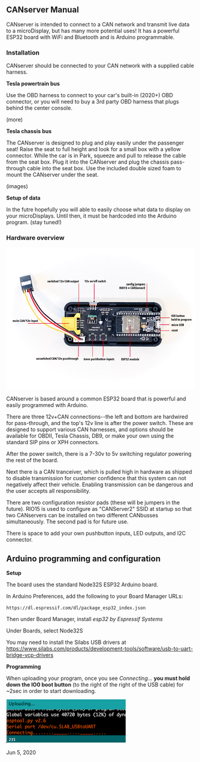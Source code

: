## CANserver Manual

CANserver is intended to connect to a CAN network and transmit live data to a microDisplay, but has many more potential uses! It has a powerful ESP32 board with WiFi and Bluetooth and is Arduino programmable.

### Installation

CANserver should be connected to your CAN network with a supplied cable harness.

**Tesla powertrain bus**

Use the OBD harness to connect to your car's built-in (2020+) OBD connector, or you will need to buy a 3rd party OBD harness that plugs behind the center console.

(more)

**Tesla chassis bus**

The CANserver is designed to plug and play easily under the passenger seat! Raise the seat to full height and look for a small box with a yellow connector. While the car is in Park, squeeze and pull to release the cable from the seat box. Plug it into the CANserver and plug the chassis pass-through cable into the seat box. Use the included double sized foam to mount the CANserver under the seat.

(images)

**Setup of data**

In the futre hopefully you will able to easily choose what data to display on your microDisplays. Until then, it must be hardcoded into the Arduino program. (stay tuned!)

### Hardware overview
![CANserver Hardware](img/serverfeatures.jpg)

CANserver is based around a common ESP32 board that is powerful and easily programmed with Arduino.

There are three 12v+CAN connections--the left and bottom are hardwired for pass-through, and the top's 12v line is after the power switch. These are designed to support various CAN harnesses, and options should be available for OBDII, Tesla Chassis, DB9, or make your own using the standard SIP pins or XPH connectors.

After the power switch, there is a 7-30v to 5v switching regulator powering the rest of the board.

Next there is a CAN tranceiver, which is pulled high in hardware as shipped to disable transmission for customer confidence that this system can not negatively affect their vehicle. Enabling transmission can be dangerous and the user accepts all responsibility.

There are two configuration resistor pads (these will be jumpers in the future). RIO15 is used to configure as "CANServer2" SSID at startup so that two CANservers can be installed on two different CANbusses simultaneously. The second pad is for future use.

There is space to add your own pushbutton inputs, LED outputs, and I2C connector.


## Arduino programming and configuration

**Setup**

The board uses the standard Node32S ESP32 Arduino board. 

In Arduino Preferences, add the following to your Board Manager URLs:

    https://dl.espressif.com/dl/package_esp32_index.json

Then under Board Manager, install *esp32 by Espressif Systems*

Under Boards, select Node32S

You may need to install the Silabs USB drivers at https://www.silabs.com/products/development-tools/software/usb-to-uart-bridge-vcp-drivers

**Programming**

When uploading your program, once you see *Connecting...* **you must hold down the IO0 boot button** (to the right of the right of the USB cable) for ~2sec in order to start downloading.

![Uploading](img/uploadingbutton.png)


Jun 5, 2020
